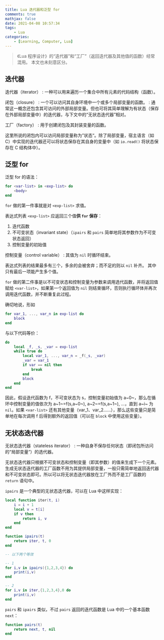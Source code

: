 ```yaml
---
title: Lua 迭代器和泛型 for
comments: true
mathjax: false
date: 2021-04-08 10:57:34
tags:
    - Lua
categories:
    - [Learning, Computer, Lua]
---
```


> 《Lua 程序设计》的“迭代器”和“工厂”（返回迭代器及其他值的函数）经常混用。
> 本文也未刻意区分。

<!-- more -->

## 迭代器

迭代器（iterator）
: 一种可以用来遍历一个集合中所有元素的代码结构（函数）。

闭包（closure）
: 一个可以访问其自身环境中一个或多个局部变量的函数。
: 通常这一概念还包含其可访问的外部局部变量。但也可将其简单理解为有状态（保存在外部局部变量中）的迭代器，与下文中的“无状态迭代器”相对。

工厂（factory）
: 用于创建闭包及其封装变量的函数。

这里所说的闭包内可以访问局部变量称为”状态“。除了局部变量，宿主语言（如 C）中实现的迭代器还可以将状态保存在其自身的变量中（如 `io.read()` 将状态保存在 C 结构体中）。

## 泛型 for

泛型 for 的语法：

```lua
for <var-list> in <exp-list> do
    <body>
end
```

`for` 做的第一件事就是对 `<exp-list>` 求值。

表达式列表 `<exp-list>` 应返回三个值**供 `for` 保存**：
1. 迭代函数
2. 不可变状态（invariant state）（`ipairs` 和 `pairs` 简单地将其参数作为不可变状态返回）
3. 控制变量的初始值

控制变量（control variable）
: 其值为 `nil` 时循环结束。

表达式列表的结果最多有三个，多余的会被舍弃；而不足的则以 `nil` 补齐。
其中只有最后一项能产生多个值。

`for` 做的第二件事是以不可变状态和控制变量为参数来调用选代函数，并将返回值赋给 `<var-list>`，如果第一个返回值为 `nil` 则结束循环，否则执行循环体并再次调用迭代函数，并不断重复此过程。

确切地说，形如

```lua
for var_1, ..., var_n in exp-list do
    block
end
```

与以下代码等价：

```lua
do
    local _f, _s, _var = exp-list
    while true do
        local var_1, ..., var_n = _f(_s, _var)
        _var = var_1
        if var == nil then
            break
        end
        block
    end
end
```

因此，假设迭代函数为 f，不可变状态为 s，控制变量初始值为 a~0~，那么在循环中控制变量的值依次为 a~1~=f(s,a~0~), a~2~=f(s,a~1~), ...，直到 a~i~ 为 `nil`。如果 `<var-list>` 还有其他变量（var_1、var_2……），那么这些变量只是简单地在每次调用 f 后得到额外的返回值（可以在 `block` 中使用这些变量）。

## 无状态迭代器

无状态迭代器（stateless iterator）
: 一种自身不保存任何状态（即闭包所访问的“局部变量”）的选代器。

无状态迭代器只根据不可变状态和控制变量（即其参数）的值来生成下一个元素。
生成无状态迭代器的工厂函数不用为其提供局部变量，一般只需简单地返回迭代器和不可变状态即可。所以可以将无状态迭代器放在工厂外而不是工厂函数的 `return` 语句中。

`ipairs` 是一个典型的无状态迭代器，可以在 Lua 中这样实现：

```lua
local function iter(t, i)
    i = i + 1
    local v = t[i]
    if v then
        return i, v
    end
end

function ipairs(t)
    return iter, t, 0
end

-- 以下两个等效

-- 1
for i,v in ipairs({1,2,3,4}) do
    print(i,v)
end

-- 2
for i,v in iter,{1,2,3,4},0 do
    print(i,v)
end
```

`pairs` 和 `ipairs` 类似，不过 `pairs` 返回的迭代函数是 Lua 中的一个基本函数 `next`：

```lua
function pairs(t)
    return next, t, nil
end
```




